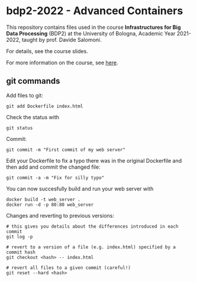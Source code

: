 # bdp2-2022 - Advanced Containers
This repository contains files used in the course <b>Infrastructures for Big Data Processing</b> (BDP2) at the University of Bologna, Academic Year 2021-2022, taught by prof. Davide Salomoni.

For details, see the course slides.

For more information on the course, see <a href=https://www.unibo.it/en/teaching/course-unit-catalogue/course-unit/2021/435337>here</a>.

## git commands

Add files to git:
```
git add Dockerfile index.html

```

Check the status with
```
git status

```

Commit:
```
git commit -m "First commit of my web server"

```

Edit your Dockerfile to fix a typo there was in the original Dockerfile and then add and commit the changed file:
```
git commit -a -m "Fix for silly typo"

```

You can now succesfully build and run your web server with 
```
docker build -t web_server .
docker run -d -p 80:80 web_server

```

Changes and reverting to previous versions:
```
# this gives you details about the differences introduced in each commit
git log -p 

# revert to a version of a file (e.g. index.html) specified by a commit hash
git checkout <hash> -- index.html

# revert all files to a given commit (careful!)
git reset --hard <hash>
```